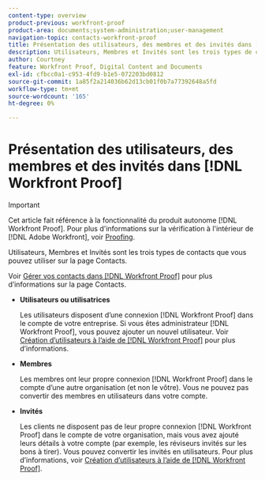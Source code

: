 ```yaml
---
content-type: overview
product-previous: workfront-proof
product-area: documents;system-administration;user-management
navigation-topic: contacts-workfront-proof
title: Présentation des utilisateurs, des membres et des invités dans [!DNL Workfront Proof]
description: Utilisateurs, Membres et Invités sont les trois types de contacts que vous pouvez utiliser sur la page Contacts.
author: Courtney
feature: Workfront Proof, Digital Content and Documents
exl-id: cfbcc0a1-c953-4fd9-b1e5-072203bd0812
source-git-commit: 1a85f2a214036b62d13cb01f0b7a77392648a5fd
workflow-type: tm+mt
source-wordcount: '165'
ht-degree: 0%

---
```


# Présentation des utilisateurs, des membres et des invités dans [!DNL Workfront Proof]

>[!IMPORTANT]
>
>Cet article fait référence à la fonctionnalité du produit autonome [!DNL Workfront Proof]. Pour plus d&#39;informations sur la vérification à l&#39;intérieur de [!DNL Adobe Workfront], voir [Proofing](../../../review-and-approve-work/proofing/proofing.md).

Utilisateurs, Membres et Invités sont les trois types de contacts que vous pouvez utiliser sur la page Contacts.

Voir [Gérer vos contacts dans [!DNL Workfront Proof]](../../../workfront-proof/wp-mnguserscontacts/contacts/manage-contacts.md) pour plus d’informations sur la page Contacts.

* **Utilisateurs ou utilisatrices**

  Les utilisateurs disposent d’une connexion [!DNL Workfront Proof] dans le compte de votre entreprise. Si vous êtes administrateur [!DNL Workfront Proof], vous pouvez ajouter un nouvel utilisateur. Voir [Création d’utilisateurs à l’aide de [!DNL Workfront Proof]](../../../workfront-proof/wp-mnguserscontacts/users/create-users.md) pour plus d’informations.

* **Membres**

  Les membres ont leur propre connexion [!DNL Workfront Proof] dans le compte d’une autre organisation (et non le vôtre). Vous ne pouvez pas convertir des membres en utilisateurs dans votre compte.

* **Invités**

  Les clients ne disposent pas de leur propre connexion [!DNL Workfront Proof] dans le compte de votre organisation, mais vous avez ajouté leurs détails à votre compte (par exemple, les réviseurs invités sur les bons à tirer). Vous pouvez convertir les invités en utilisateurs. Pour plus d’informations, voir [Création d’utilisateurs à l’aide de [!DNL Workfront Proof]](../../../workfront-proof/wp-mnguserscontacts/users/create-users.md).
